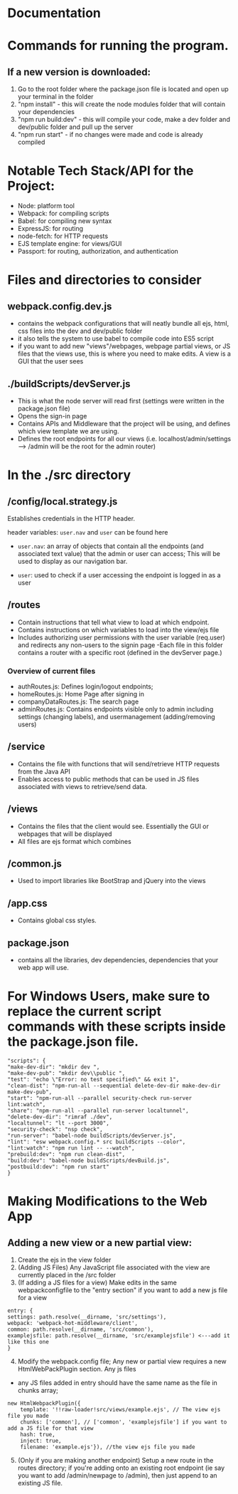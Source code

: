 # Documentation

# Commands for running the program.
## If a new version is downloaded:
1. Go to the root folder where the package.json file is located and open up your terminal in the folder
2. "npm install" - this will create the node modules folder that will contain your dependencies 
3. "npm run build:dev" - this will compile your code, make a dev folder and dev/public folder and pull up the server
4. "npm run start" - if no changes were made and code is already compiled

# Notable Tech Stack/API for the Project:
- Node: platform tool
- Webpack: for compiling scripts
- Babel: for compiling new syntax
- ExpressJS: for routing
- node-fetch: for HTTP requests
- EJS template engine: for views/GUI
- Passport: for routing, authorization, and authentication

# Files and directories to consider
## webpack.config.dev.js
- contains the webpack configurations that will neatly bundle all ejs, html, css files into the dev and dev/public folder
- it also tells the system to use babel to compile code into ES5 script
- if you want to add new "views"/webpages, webpage partial views, or JS files that the views use, this is where you need to make edits. A view is a GUI that the user sees

## ./buildScripts/devServer.js
- This is what the node server will read first (settings were written in the package.json file)
- Opens the sign-in page
- Contains APIs and Middleware that the project will be using, and defines which view template we are using.  
- Defines the root endpoints for all our views (i.e. localhost/admin/settings --> /admin will be the root for the admin router)

# In the ./src directory
## /config/local.strategy.js
Establishes credentials in the HTTP header.

header variables: `user.nav` and `user` can be found here
- `user.nav`: an array of objects that contain all the endpoints (and associated text value) that the admin or user can access; This will be used to display as our navigation bar.

- `user`: used to check if a user accessing the endpoint is logged in as a user

## /routes
- Contain instructions that tell what view to load at which endpoint.
- Contains instructions on which variables to load into the view/ejs file
- Includes authorizing user permissions with the user variable (req.user) and redirects any non-users to the signin page
-Each file in this folder contains a router with a specific root (defined in the devServer page.)

### Overview of current files
- authRoutes.js: Defines login/logout endpoints; 
- homeRoutes.js: Home Page after signing in
- companyDataRoutes.js: The search page
- adminRoutes.js: Contains endpoints visible only to admin including settings (changing labels), and usermanagement (adding/removing users)

## /service
- Contains the file with functions that will send/retrieve HTTP requests from the Java API
- Enables access to public methods that can be used in JS files associated with views to retrieve/send data.

## /views
- Contains the files that the client would see. Essentially the GUI or webpages that will be displayed
- All files are ejs format which combines 

## /common.js
- Used to import libraries like BootStrap and jQuery into the views

## /app.css
- Contains global css styles.

## package.json  
- contains all the libraries, dev dependencies, dependencies that your web app will use.

# For Windows Users, make sure to replace the current script commands with these scripts inside the package.json file. 
```
"scripts": {
"make-dev-dir": "mkdir dev ",
"make-dev-pub": "mkdir dev\\public ",
"test": "echo \"Error: no test specified\" && exit 1",
"clean-dist": "npm-run-all --sequential delete-dev-dir make-dev-dir make-dev-pub",
"start": "npm-run-all --parallel security-check run-server lint:watch",
"share": "npm-run-all --parallel run-server localtunnel",
"delete-dev-dir": "rimraf ./dev",
"localtunnel": "lt --port 3000",
"security-check": "nsp check",
"run-server": "babel-node buildScripts/devServer.js",
"lint": "esw webpack.config.* src buildScripts --color",
"lint:watch": "npm run lint -- --watch",
"prebuild:dev": "npm run clean-dist",
"build:dev": "babel-node buildScripts/devBuild.js",
"postbuild:dev": "npm run start"
}
``` 

# Making Modifications to the Web App
    
## Adding a new view or a new partial view:
1. Create the ejs in the view folder
2. (Adding JS Files) Any JavaScript file associated with the view are currently placed in the /src folder
3. (If adding a JS files for a view) Make edits in the same webpackconfigfile to the "entry section" if you want to add a new js file for a view
```
entry: {
settings: path.resolve(__dirname, 'src/settings'),
webpack: 'webpack-hot-middleware/client',
common: path.resolve(__dirname, 'src/common'),
examplejsfile: path.resolve(__dirname, 'src/examplejsfile') <---add it like this one
}
```
4. Modify the webpack.config file; Any new or partial view requires a new HtmlWebPackPlugin section. Any js files
- any JS files added in entry should have the same name as the file in chunks array;
```
new HtmlWebpackPlugin({
    template: '!!raw-loader!src/views/example.ejs', // The view ejs file you made
    chunks: ['common'], // ['common', 'examplejsfile'] if you want to add a JS file for that view 
    hash: true, 
    inject: true, 
    filename: 'example.ejs'}), //the view ejs file you made
```

5. (Only if you are making another endpoint) Setup a new route in the routes directory; if you're adding onto an existing root endpoint (ie say you want to add /admin/newpage to /admin), then just append to an existing JS file.     



